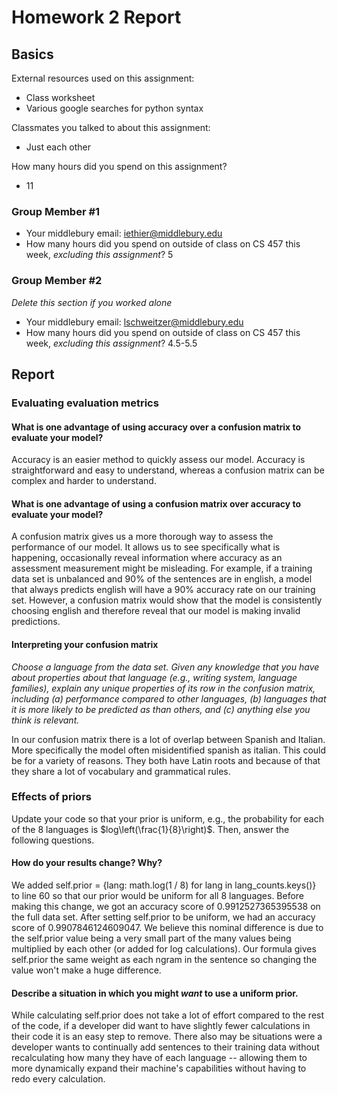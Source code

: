 # Homework 2 Report

## Basics
External resources used on this assignment:
* Class worksheet
* Various google searches for python syntax

Classmates you talked to about this assignment:
* Just each other

How many hours did you spend on this assignment?
* 11

### Group Member #1
* Your middlebury email: iethier@middlebury.edu
* How many hours did you spend on outside of class on CS 457 this week, _excluding this assignment_? 5

### Group Member #2
_Delete this section if you worked alone_
* Your middlebury email: lschweitzer@middlebury.edu
* How many hours did you spend on outside of class on CS 457 this week, _excluding this assignment_? 4.5-5.5

## Report
### Evaluating evaluation metrics
#### What is one advantage of using accuracy over a confusion matrix to evaluate your model?
Accuracy is an easier method to quickly assess our model. Accuracy is straightforward and easy to understand, whereas a confusion matrix can be complex and harder to understand.


#### What is one advantage of using a confusion matrix over accuracy to evaluate your model?
A confusion matrix gives us a more thorough way to assess the performance of our model. It allows us to see specifically what is happening, occasionally reveal information where accuracy as an assessment measurement might be misleading. For example, if a training data set is unbalanced and 90% of the sentences are in english, a model that always predicts english will have a 90% accuracy rate on our training set. However, a confusion matrix would show that the model is consistently choosing english and therefore reveal that our model is making invalid predictions.


#### Interpreting your confusion matrix
_Choose a language from the data set. Given any knowledge that you have about properties about that language (e.g., writing system, language families), explain any unique properties of its row in the confusion matrix, including (a) performance compared to other languages, (b) languages that it is more likely to be predicted as than others, and (c) anything else you think is relevant._

In our confusion matrix there is a lot of overlap between Spanish and Italian. More specifically the model often misidentified spanish as italian. This could be for a variety of reasons. They both have Latin roots and because of that they share a lot of vocabulary and grammatical rules. 


### Effects of priors
Update your code so that your prior is uniform, e.g., the probability for each of the 8 languages is $log\left(\frac{1}{8}\right)$. Then, answer the following questions.
#### How do your results change? Why?

We added self.prior = {lang: math.log(1 / 8) for lang in lang_counts.keys()} to line 60 so that our prior would be uniform for all 8 languages. Before making this change, we got an accuracy score of 0.9912527365395538 on the full data set. After setting self.prior to be uniform, we had an accuracy score of 0.9907846124609047. We believe this nominal difference is due to the self.prior value being a very small part of the many values being multiplied by each other (or added for log calculations). Our formula gives self.prior the same weight as each ngram in the sentence so changing the value won't make a huge difference.

#### Describe a situation in which you might _want_ to use a uniform prior.

While calculating self.prior does not take a lot of effort compared to the rest of the code, if a developer did want to have slightly fewer calculations in their code it is an easy step to remove. There also may be situations were a developer wants to continually add sentences to their training data without recalculating how many they have of each language -- allowing them to more dynamically expand their machine's capabilities without having to redo every calculation.